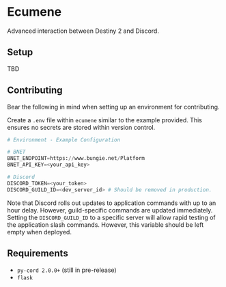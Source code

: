 # Ecumene
Advanced interaction between Destiny 2 and Discord.

## Setup
TBD

## Contributing
Bear the following in mind when setting up an environment for contributing.

Create a `.env` file within `ecumene` similar to the example provided. This ensures no secrets are stored within version control.

```python
# Environment - Example Configuration

# BNET
BNET_ENDPOINT=https://www.bungie.net/Platform
BNET_API_KEY=<your_api_key>

# Discord
DISCORD_TOKEN=<your_token>
DISCORD_GUILD_ID=<dev_server_id> # Should be removed in production.
```
Note that Discord rolls out updates to application commands with up to an hour delay. However, guild-specific commands are updated immediately. Setting the `DISCORD_GUILD_ID` to a specific server will allow rapid testing of the application slash commands. However, this variable should be left empty when deployed.

## Requirements
 - `py-cord 2.0.0+` (still in pre-release)
 - `flask`